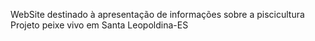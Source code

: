 WebSite destinado à apresentação de informações sobre a piscicultura Projeto peixe vivo em Santa Leopoldina-ES
